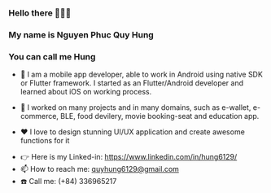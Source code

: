### Hello there 👋👋👋
### My name is Nguyen Phuc Quy Hung
### You can call me Hung
 
* 🌱 I am a mobile app developer, able to work in Android using native SDK or Flutter framework. I started as an Flutter/Android developer and learned about iOS on working process.
* 👯 I worked on many projects and in many domains, such as e-wallet, e-commerce, BLE, food devilery, movie booking-seat and education app. 

* ❤️ I love to design stunning UI/UX application and create awesome functions for it

<!-- * 📃 You can check out my resume: https://bit.ly/3dvmJDD -->

* 👉 Here is my Linked-in: https://www.linkedin.com/in/hung6129/
* 📫 How to reach me: quyhung6129@gmail.com
* ☎️ Call me: (+84) 336965217






